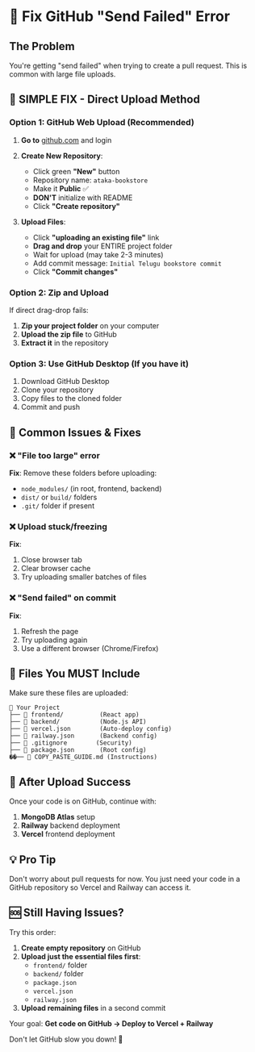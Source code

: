 # 🔧 Fix GitHub "Send Failed" Error

## The Problem

You're getting "send failed" when trying to create a pull request. This is common with large file uploads.

## 🎯 SIMPLE FIX - Direct Upload Method

### Option 1: GitHub Web Upload (Recommended)

1. **Go to** [github.com](https://github.com) and login
2. **Create New Repository**:
   - Click green **"New"** button
   - Repository name: `ataka-bookstore`
   - Make it **Public** ✅
   - **DON'T** initialize with README
   - Click **"Create repository"**

3. **Upload Files**:
   - Click **"uploading an existing file"** link
   - **Drag and drop** your ENTIRE project folder
   - Wait for upload (may take 2-3 minutes)
   - Add commit message: `Initial Telugu bookstore commit`
   - Click **"Commit changes"**

### Option 2: Zip and Upload

If direct drag-drop fails:

1. **Zip your project folder** on your computer
2. **Upload the zip file** to GitHub
3. **Extract it** in the repository

### Option 3: Use GitHub Desktop (If you have it)

1. Download GitHub Desktop
2. Clone your repository
3. Copy files to the cloned folder
4. Commit and push

## 🚨 Common Issues & Fixes

### ❌ "File too large" error

**Fix**: Remove these folders before uploading:

- `node_modules/` (in root, frontend, backend)
- `dist/` or `build/` folders
- `.git/` folder if present

### ❌ Upload stuck/freezing

**Fix**:

1. Close browser tab
2. Clear browser cache
3. Try uploading smaller batches of files

### ❌ "Send failed" on commit

**Fix**:

1. Refresh the page
2. Try uploading again
3. Use a different browser (Chrome/Firefox)

## 🎯 Files You MUST Include

Make sure these files are uploaded:

```
📁 Your Project
├── 📁 frontend/          (React app)
├── 📁 backend/           (Node.js API)
├── 📄 vercel.json        (Auto-deploy config)
├── 📄 railway.json       (Backend config)
├── 📄 .gitignore        (Security)
├── 📄 package.json       (Root config)
��── 📄 COPY_PASTE_GUIDE.md (Instructions)
```

## 🎯 After Upload Success

Once your code is on GitHub, continue with:

1. **MongoDB Atlas** setup
2. **Railway** backend deployment
3. **Vercel** frontend deployment

## 💡 Pro Tip

Don't worry about pull requests for now. You just need your code in a GitHub repository so Vercel and Railway can access it.

## 🆘 Still Having Issues?

Try this order:

1. **Create empty repository** on GitHub
2. **Upload just the essential files first**:
   - `frontend/` folder
   - `backend/` folder
   - `package.json`
   - `vercel.json`
   - `railway.json`
3. **Upload remaining files** in a second commit

Your goal: **Get code on GitHub → Deploy to Vercel + Railway**

Don't let GitHub slow you down! 🚀
